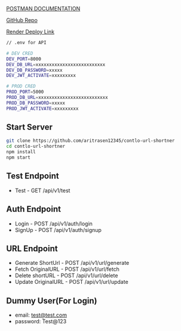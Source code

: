 <a href="https://documenter.getpostman.com/view/17955962/2s93Y6syi8">POSTMAN DOCUMENTATION</a>

<a href="https://github.com/aritrasen12345/contlo-url-shortner">GitHub Repo</a>

<a href="https://contlo-url-shortner.onrender.com/">Render Deploy Link</a>

```bash
// .env for API

# DEV CRED
DEV_PORT=8000
DEV_DB_URL=xxxxxxxxxxxxxxxxxxxxxxxxxx
DEV_DB_PASSWORD=xxxxx
DEV_JWT_ACTIVATE=xxxxxxxxx

# PROD CRED
PROD_PORT=5000
PROD_DB_URL=xxxxxxxxxxxxxxxxxxxxxxxxxx
PROD_DB_PASSWORD=xxxxx
PROD_JWT_ACTIVATE=xxxxxxxxx

```

## Start Server

```bash
git clone https://github.com/aritrasen12345/contlo-url-shortner
cd contlo-url-shortner
npm install
npm start
```

## Test Endpoint

- Test - GET /api/v1/test

## Auth Endpoint

- Login - POST /api/v1/auth/login
- SignUp - POST /api/v1/auth/signup

## URL Endpoint

- Generate ShortUrl - POST /api/v1/url/generate
- Fetch OriginalURL - POST /api/v1/url/fetch
- Delete shortURL - POST /api/v1/url/delete
- Update OriginalURL - POST /api/v1/url/update

## Dummy User(For Login)

- email: test@test.com
- password: Test@123
